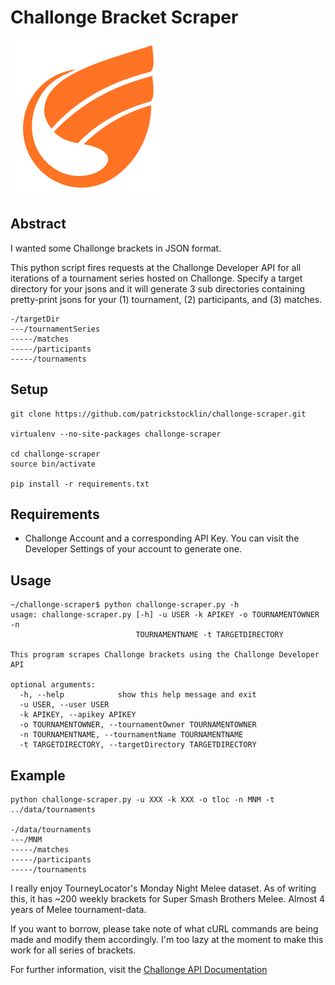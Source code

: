# Challonge Bracket Scraper

![Challonge](./doc/img/challonge.png)

## Abstract

I wanted some Challonge brackets in JSON format.

This python script fires requests at the Challonge Developer API for all iterations of a tournament series hosted on Challonge. Specify a target directory for your jsons and it will generate 3 sub directories containing pretty-print jsons for your (1) tournament, (2) participants, and (3) matches.

```
-/targetDir
---/tournamentSeries
-----/matches
-----/participants
-----/tournaments
```

## Setup

```
git clone https://github.com/patrickstocklin/challonge-scraper.git

virtualenv --no-site-packages challonge-scraper

cd challonge-scraper
source bin/activate

pip install -r requirements.txt
```

## Requirements

* Challonge Account and a corresponding API Key. You can visit the Developer Settings of your account to generate one.

## Usage

```
~/challonge-scraper$ python challonge-scraper.py -h
usage: challonge-scraper.py [-h] -u USER -k APIKEY -o TOURNAMENTOWNER -n
                            TOURNAMENTNAME -t TARGETDIRECTORY

This program scrapes Challonge brackets using the Challonge Developer API

optional arguments:
  -h, --help            show this help message and exit
  -u USER, --user USER
  -k APIKEY, --apikey APIKEY
  -o TOURNAMENTOWNER, --tournamentOwner TOURNAMENTOWNER
  -n TOURNAMENTNAME, --tournamentName TOURNAMENTNAME
  -t TARGETDIRECTORY, --targetDirectory TARGETDIRECTORY
```

## Example

```
python challonge-scraper.py -u XXX -k XXX -o tloc -n MNM -t ../data/tournaments

-/data/tournaments
---/MNM
-----/matches
-----/participants
-----/tournaments
```

I really enjoy TourneyLocator's Monday Night Melee dataset. As of writing this, it has ~200 weekly brackets for Super Smash Brothers Melee. Almost 4 years of Melee tournament-data.

If you want to borrow, please take note of what cURL commands are being made and modify them accordingly. I'm too lazy at the moment to make this work for all series of brackets.

For further information, visit the [Challonge API Documentation](https://api.challonge.com/v1)

